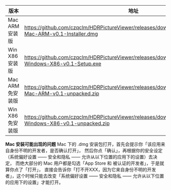 | 版本 | 地址 |
| --- | --- |
|Mac ARM 安装版 | https://github.com/czqclm/HDRPictureViewer/releases/download/v0.1/HDRPictureViewer-Mac-ARM-v0.1-Installer.dmg |
|Win X86 安装版 | https://github.com/czqclm/HDRPictureViewer/releases/download/v0.1/HDRPictureViewer-Windows-X86-v0.1-Setup.exe |
|Mac ARM 免安装版| https://github.com/czqclm/HDRPictureViewer/releases/download/v0.1/HDRPictureViewer-Mac-ARM-v0.1-unpacked.zip |
|Win X86 免安装版| https://github.com/czqclm/HDRPictureViewer/releases/download/v0.1/HDRPictureViewer-Windows-X86-v0.1-unpacked.zip |

**Mac 安装可能出现的问题**
Mac 下的 .dmg 安装包打开，首先会提示你「该应用来自身份不明的开发者，是否确认打开」，
然后你点「确认」，再根据你的安全设定（系统偏好设置 —— 安全和隐私 —— 允许从以下位置的应用下的设置）去决定，
而绝大部分的 Mac 用户都是勾选「App Store 和 被认证的开发者」，于是就算你点了「打开」，
直接会告诉你「打不开XXX，因为它来自身份不明的开发者」，这个时候只能去改变「系统偏好设置 —— 安全和隐私 —— 允许从以下位置的应用下的设置」才能打开。